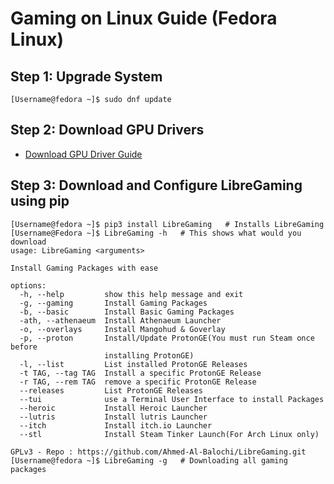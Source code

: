 # Gaming on Linux Guide (Fedora Linux)

## Step 1: Upgrade System 
```
[Username@fedora ~]$ sudo dnf update

```
## Step 2: Download GPU Drivers

- [Download GPU Driver Guide](https://www.linuxcapable.com/how-to-install-the-latest-nvidia-graphic-drivers-on-fedora-35-gnome-41/)


## Step 3: Download and Configure LibreGaming using pip

```
[Username@fedora ~]$ pip3 install LibreGaming   # Installs LibreGaming 
[Username@Fedora ~]$ LibreGaming -h   # This shows what would you download 
usage: LibreGaming <arguments>

Install Gaming Packages with ease

options:
  -h, --help         show this help message and exit
  -g, --gaming       Install Gaming Packages
  -b, --basic        Install Basic Gaming Packages
  -ath, --athenaeum  Install Athenaeum Launcher
  -o, --overlays     Install Mangohud & Goverlay
  -p, --proton       Install/Update ProtonGE(You must run Steam once before
                     installing ProtonGE)
  -l, --list         List installed ProtonGE Releases
  -t TAG, --tag TAG  Install a specific ProtonGE Release
  -r TAG, --rem TAG  remove a specific ProtonGE Release
  --releases         List ProtonGE Releases
  --tui              use a Terminal User Interface to install Packages
  --heroic           Install Heroic Launcher
  --lutris           Install lutris Launcher
  --itch             Install itch.io Launcher
  --stl              Install Steam Tinker Launch(For Arch Linux only)

GPLv3 - Repo : https://github.com/Ahmed-Al-Balochi/LibreGaming.git
[Username@fedora ~]$ LibreGaming -g   # Downloading all gaming packages
```

